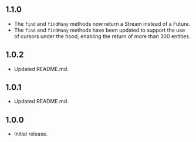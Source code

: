 
## 1.1.0

- The `find` and `findMany` methods now return a Stream instead of a Future.
- The `find` and `findMany` methods have been updated to support the use of cursors under the hood, enabling the return of more than 300 entities.

## 1.0.2

- Updated README.md.

## 1.0.1

- Updated README.md.

## 1.0.0

- Initial release.